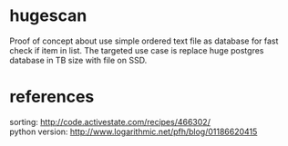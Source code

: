 # hugescan

Proof of concept about use simple ordered text file as database for fast check if item in list.
The targeted use case is replace huge postgres database in TB size with file on SSD.

# references

sorting: http://code.activestate.com/recipes/466302/  
python version: http://www.logarithmic.net/pfh/blog/01186620415  